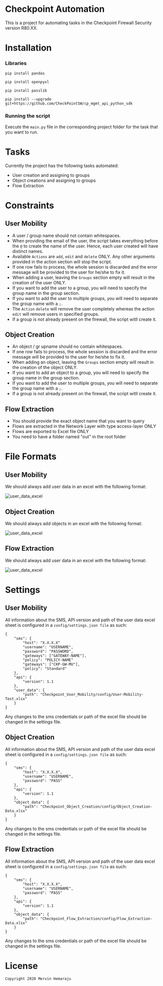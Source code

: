 # Checkpoint Automation

This is a project for automating tasks in the Checkpoint Firewall Security version R80.XX.


# Installation

### Libraries
```pip install pandas```

```pip install openpyxl```

```pip install passlib```

```pip install --upgrade git+https://github.com/CheckPointSW/cp_mgmt_api_python_sdk```

### Running the script
Execute the ```main.py``` file in the corresponding project folder for the task that you want to run.

# Tasks

Currently the project has the following tasks automated:

- User creation and assigning to groups
- Object creations and assigning to groups
- Flow Extraction


# Constraints

## User Mobility
-  A user / group name should not contain whitespaces.
- When providing the email of the user, the script takes everything before the ```@``` to create the name of the user. Hence, each user created will have distinct names.
- Available ```Actions``` are ```add```, ```edit``` and ```delete``` ONLY. Any other arguments provided in the action section will stop the script.
- If one row fails to process, the whole session is discarded and the error message will be provided to the user for he/she to fix it.
 - When adding a user, leaving the ```Groups``` section empty will result in the creation of the user ONLY.
- If you want to add the user to a group, you will need to specify the group name in the group section.
- If you want to add the user to multiple groups, you will need to separate the group name with a ```;```.
- The ```Action``` ```delete``` will remove the user completely whereas the action ```edit``` will remove users in specified groups.
- If a group is not already present on the firewall, the script witll create it.

## Object Creation
- An object / gr upname should no contain whitespaces.
- If one row fails to process, the whole session is discarded and the error message will be provided to the user for he/she to fix it.
- When adding an object, leaving the ```Groups``` section empty will result in the creation of the object ONLY.
-  If you want to add an object to a group, you will need to specify the group name in the group section.
-  If you want to add the user to multiple groups, you will need to separate the group name with a ```;```.
-  If a group is not already present on the firewall, the script witll create it.

## Flow Extraction
-  You should provide the exact object name that you want to query
-  Flows are extracted in the Network Layer with type access-layer ONLY
-  Flows are exported to Excel file ONLY
-  You need to have a folder named "out" in the root folder


# File Formats

## User Mobility

We should always add user data in an excel with the following format:

![user_data_excel](screenshots/user_creation_file_format.png)

## Object Creation

We should always add objects in an excel with the following format:

![user_data_excel](screenshots/object_creation_file_format.png)


## Flow Extraction

We should always add user data in an excel with the following format:

![user_data_excel](screenshots/flow_extraction_file_format.png)


# Settings

## User Mobility

All information about the SMS, API version and path of the user data excel sheet is configured in a ```config/settings.json file``` as such:

```
{
    "sms": {
        "host": "X.X.X.X"
        "username": "USERNAME",
        "password": "PASSWORD",
        "gateways": ["GATEWAY-NAME"],
        "policy": "POLICY-NAME"
        "gateways": ["CKP-GW-MU"],
        "policy": "Standard"
    },
    "api": {
        "version": 1.1
    },
    "user_data": {
        "path": "Checkpoint_User_Mobility/config/User-Mobility-Test.xlsx"
    }
}
```

Any changes to the sms credentials or path of the excel file should be changed in the settings file.


## Object Creation

All information about the SMS, API version and path of the user data excel sheet is configured in a ```config/settings.json file``` as such:

```
{
    "sms": {
        "host": "X.X.X.X",
        "username": "USERNAME",
        "password": "PASS"
    },
    "api": {
        "version": 1.1
    },
    "object_data": {
        "path": "Checkpoint_Object_Creation/config/Object_Creation-Data.xlsx"
    }
}
```

Any changes to the sms credentials or path of the excel file should be changed in the settings file.


## Flow Extraction

All information about the SMS, API version and path of the user data excel sheet is configured in a ```config/settings.json file``` as such:

```
{
    "sms": {
        "host": "X.X.X.X",
        "username": "USERNAME",
        "password": "PASS"
    },
    "api": {
        "version": 1.1
    },
    "object_data": {
        "path": "Checkpoint_Flow_Extraction/config/Flow_Extraction-Data.xlsx"
    }
}
```

Any changes to the sms credentials or path of the excel file should be changed in the settings file.


# License
```
Copyright 2020 Mervin Hemaraju
```
